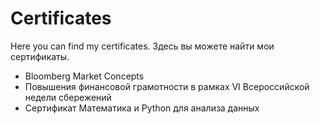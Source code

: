 # Certificates
Here you can find my certificates. 
Здесь вы можете найти мои сертификаты.
- Bloomberg Market Concepts
- Повышения финансовой грамотности в рамках VI Всероссийской недели сбережений
-  Сертификат Математика и Python для анализа данных
